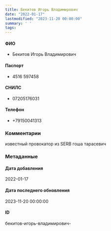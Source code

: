```yaml
---
title: Бекитов Игорь Владимирович
date: "2022-01-17"
lastmodified: "2023-11-20 00:00:00"
summary: ' '
tags: 
---
```

<!--# pp1-->
<!--## Фигурант-->
<!--### Личные данные-->
#### ФИО
- Бекитов Игорь Владимирович
#### Паспорт
- 4516 597458
#### СНИЛС
- 07205176031
#### Телефон
- +79150041313
### Комментарии
известный провокатор из SERB гоша тарасевич
### Метаданные
#### Дата добавления
2022-01-17
#### Дата последнего обновления
2023-11-20 00:00:00
#### ID
бекитов-игорь-владимирович-
<!--## END;-->
